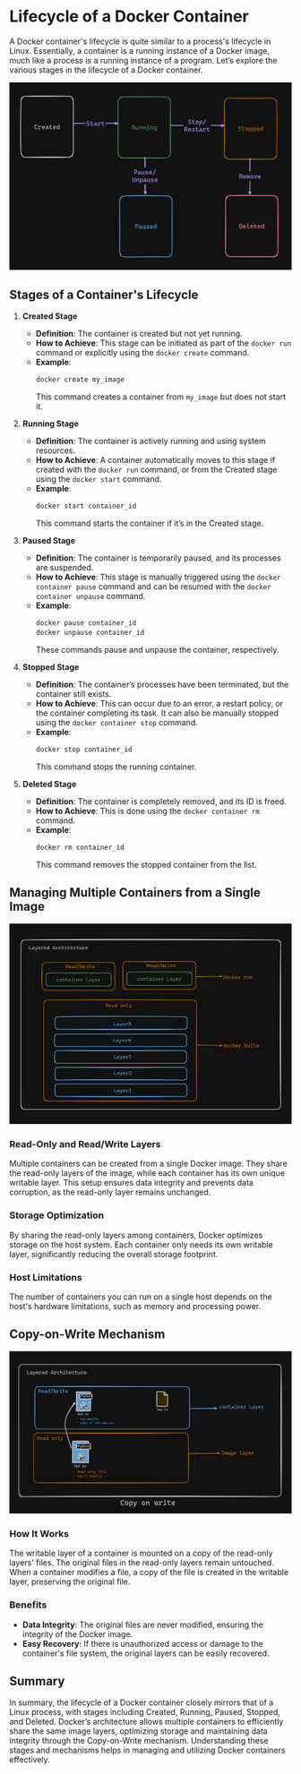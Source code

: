 # Lifecycle of a Docker Container

A Docker container's lifecycle is quite similar to a process's lifecycle in Linux. Essentially, a container is a running instance of a Docker image, much like a process is a running instance of a program. Let’s explore the various stages in the lifecycle of a Docker container.

![alt text](image.png)

## Stages of a Container's Lifecycle

1. **Created Stage**
    - **Definition**: The container is created but not yet running.
    - **How to Achieve**: This stage can be initiated as part of the `docker run` command or explicitly using the `docker create` command.
    - **Example**: 
      ```sh
      docker create my_image
      ```
      This command creates a container from `my_image` but does not start it.

2. **Running Stage**
    - **Definition**: The container is actively running and using system resources.
    - **How to Achieve**: A container automatically moves to this stage if created with the `docker run` command, or from the Created stage using the `docker start` command.
    - **Example**: 
      ```sh
      docker start container_id
      ```
      This command starts the container if it’s in the Created stage.

3. **Paused Stage**
    - **Definition**: The container is temporarily paused, and its processes are suspended.
    - **How to Achieve**: This stage is manually triggered using the `docker container pause` command and can be resumed with the `docker container unpause` command.
    - **Example**: 
      ```sh
      docker pause container_id
      docker unpause container_id
      ```
      These commands pause and unpause the container, respectively.

4. **Stopped Stage**
    - **Definition**: The container’s processes have been terminated, but the container still exists.
    - **How to Achieve**: This can occur due to an error, a restart policy, or the container completing its task. It can also be manually stopped using the `docker container stop` command.
    - **Example**: 
      ```sh
      docker stop container_id
      ```
      This command stops the running container.

5. **Deleted Stage**
    - **Definition**: The container is completely removed, and its ID is freed.
    - **How to Achieve**: This is done using the `docker container rm` command.
    - **Example**: 
      ```sh
      docker rm container_id
      ```
      This command removes the stopped container from the list.

## Managing Multiple Containers from a Single Image

![alt text](image-2.png)


### Read-Only and Read/Write Layers

Multiple containers can be created from a single Docker image. They share the read-only layers of the image, while each container has its own unique writable layer. This setup ensures data integrity and prevents data corruption, as the read-only layer remains unchanged.

### Storage Optimization

By sharing the read-only layers among containers, Docker optimizes storage on the host system. Each container only needs its own writable layer, significantly reducing the overall storage footprint. 

### Host Limitations

The number of containers you can run on a single host depends on the host's hardware limitations, such as memory and processing power. 

## Copy-on-Write Mechanism

![alt text](image-1.png)

### How It Works

The writable layer of a container is mounted on a copy of the read-only layers' files. The original files in the read-only layers remain untouched. When a container modifies a file, a copy of the file is created in the writable layer, preserving the original file.

### Benefits

- **Data Integrity**: The original files are never modified, ensuring the integrity of the Docker image.
- **Easy Recovery**: If there is unauthorized access or damage to the container's file system, the original layers can be easily recovered.

## Summary

In summary, the lifecycle of a Docker container closely mirrors that of a Linux process, with stages including Created, Running, Paused, Stopped, and Deleted. Docker’s architecture allows multiple containers to efficiently share the same image layers, optimizing storage and maintaining data integrity through the Copy-on-Write mechanism. Understanding these stages and mechanisms helps in managing and utilizing Docker containers effectively.